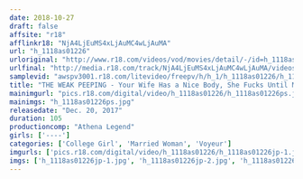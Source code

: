 ```yaml
---
date: 2018-10-27
draft: false
affsite: "r18"
afflinkr18: "NjA4LjEuMS4xLjAuMC4wLjAuMA"
url: "h_1118as01226"
urloriginal: "http://www.r18.com/videos/vod/movies/detail/-/id=h_1118as01226"
urlfinal: "http://media.r18.com/track/NjA4LjEuMS4xLjAuMC4wLjAuMA/videos/vod/movies/detail/-/id=h_1118as01226"
samplevid: "awspv3001.r18.com/litevideo/freepv/h/h_1/h_1118as01226/h_1118as01226_dmb_s.mp4"
title: "THE WEAK PEEPING - Your Wife Has a Nice Body, She Fucks Until Morning!!"
mainimgurl: "pics.r18.com/digital/video/h_1118as01226/h_1118as01226ps.jpg"
mainimgs: "h_1118as01226ps.jpg"
releasedate: "Dec. 20, 2017"
duration: 105
productioncomp: "Athena Legend"
girls: ['----']
categories: ['College Girl', 'Married Woman', 'Voyeur']
imgurls: ['pics.r18.com/digital/video/h_1118as01226/h_1118as01226jp-1.jpg', 'pics.r18.com/digital/video/h_1118as01226/h_1118as01226jp-2.jpg', 'pics.r18.com/digital/video/h_1118as01226/h_1118as01226jp-3.jpg', 'pics.r18.com/digital/video/h_1118as01226/h_1118as01226jp-4.jpg', 'pics.r18.com/digital/video/h_1118as01226/h_1118as01226jp-5.jpg', 'pics.r18.com/digital/video/h_1118as01226/h_1118as01226jp-6.jpg', 'pics.r18.com/digital/video/h_1118as01226/h_1118as01226jp-7.jpg', 'pics.r18.com/digital/video/h_1118as01226/h_1118as01226jp-8.jpg', 'pics.r18.com/digital/video/h_1118as01226/h_1118as01226jp-9.jpg', 'pics.r18.com/digital/video/h_1118as01226/h_1118as01226jp-10.jpg', 'pics.r18.com/digital/video/h_1118as01226/h_1118as01226jp-11.jpg', 'pics.r18.com/digital/video/h_1118as01226/h_1118as01226jp-12.jpg', 'pics.r18.com/digital/video/h_1118as01226/h_1118as01226jp-13.jpg', 'pics.r18.com/digital/video/h_1118as01226/h_1118as01226jp-14.jpg', 'pics.r18.com/digital/video/h_1118as01226/h_1118as01226jp-15.jpg', 'pics.r18.com/digital/video/h_1118as01226/h_1118as01226jp-16.jpg', 'pics.r18.com/digital/video/h_1118as01226/h_1118as01226jp-17.jpg', 'pics.r18.com/digital/video/h_1118as01226/h_1118as01226jp-18.jpg', 'pics.r18.com/digital/video/h_1118as01226/h_1118as01226jp-19.jpg', 'pics.r18.com/digital/video/h_1118as01226/h_1118as01226jp-20.jpg']
imgs: ['h_1118as01226jp-1.jpg', 'h_1118as01226jp-2.jpg', 'h_1118as01226jp-3.jpg', 'h_1118as01226jp-4.jpg', 'h_1118as01226jp-5.jpg', 'h_1118as01226jp-6.jpg', 'h_1118as01226jp-7.jpg', 'h_1118as01226jp-8.jpg', 'h_1118as01226jp-9.jpg', 'h_1118as01226jp-10.jpg', 'h_1118as01226jp-11.jpg', 'h_1118as01226jp-12.jpg', 'h_1118as01226jp-13.jpg', 'h_1118as01226jp-14.jpg', 'h_1118as01226jp-15.jpg', 'h_1118as01226jp-16.jpg', 'h_1118as01226jp-17.jpg', 'h_1118as01226jp-18.jpg', 'h_1118as01226jp-19.jpg', 'h_1118as01226jp-20.jpg']
---
```

